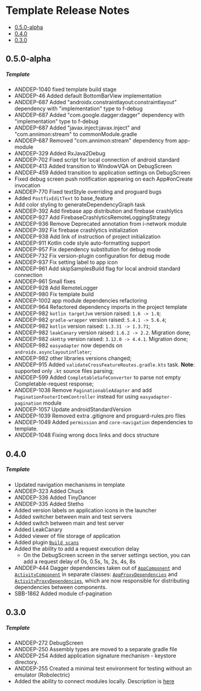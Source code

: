 # Template Release Notes

- [0.5.0-alpha](#050-alpha)
- [0.4.0](#040)
- [0.3.0](#030)

## 0.5.0-alpha
##### Template
* ANDDEP-1040 fixed template build stage
* ANDDEP-46 Added default BottomBarView implementation
* ANDDEP-687 Added "androidx.constraintlayout:constraintlayout" dependency with "implementation" type to f-debug
* ANDDEP-687 Added "com.google.dagger:dagger" dependency with "implementation" type to f-debug
* ANDDEP-687 Added "javax.inject:javax.inject" and "com.annimon:stream" to commonModule.gradle
* ANDDEP-687 Removed "com.annimon:stream" dependency from app-module
* ANDDEP-329 Added RxJava2Debug
* ANDDEP-702 Fixed script for local connection of android standard
* ANDDEP-413 Added transition to WindowVQA on DebugScreen
* ANDDEP-459 Added transition to application settings on DebugScreen
* Fixed debug screen push notification appearing on each App#onCreate invocation
* ANDDEP-770 Fixed textStyle overriding and proguard bugs
* Added `PostfixEditText` to base_feature
* Add color styling to generateDependencyGraph task
* ANDDEP-392 Add firebase app distribution and firebase crashlytics
* ANDDEP-927 Add FirebaseCrashlyticsRemoteLoggingStrategy
* ANDDEP-936 Remove Deprecated annotation from i-network module
* ANDDEP-392 Fix firebase crashlytics initialization
* ANDDEP-938 Add link of instruction of project initialization
* ANDDEP-911 Kotlin code style auto-formatting support
* ANDDEP-957 Fix dependency substitution for debug mode
* ANDDEP-732 Fix version-plugin configuration for debug mode
* ANDDEP-937 Fix setting label to app icon
* ANDDEP-961 Add skipSamplesBuild flag for local android standard connection
* ANDDEP-961 Small fixes
* ANDDEP-928 Add RemoteLogger
* ANDDEP-980 Fix template build
* ANDDEP-1002 app module dependencies refactoring
* ANDDEP-964 Refactored dependency imports in the project template
* ANDDEP-982 `kotlin targetJvm` version raised: `1.6 -> 1.8`;
* ANDDEP-982 `gradle-wrapper` version raised: `5.4.1 -> 5.6.4`;
* ANDDEP-982 `kotlin` version raised: `1.3.31 -> 1.3.71`;
* ANDDEP-982 `leakCanary` version raised: `1.6.2 -> 2.2`. Migration done;
* ANDDEP-982 `okHttp` version raised: `3.12.0 -> 4.4.1`. Migration done;
* ANDDEP-982 `easyadapter` now depends on `androidx.asynclayoutinflater`;
* ANDDEP-982 other libraries versions changed;
* ANDDEP-915 Added `validateCrossFeatureRoutes.gradle.kts` task. **Note**: supported only `.kt` source files parsing;
* ANDDEP-599 Added `CompletableSafeConverter` to parse not empty Completable-request response;
* ANDDEP-1038 Remove `PaginationableAdapter` and add
  `PaginationFooterItemController` instead for using
  `easyadapter-pagination` module
* ANDDEP-1057 Update androidStandardVersion
* ANDDEP-1039 Removed extra .gitignore and proguard-rules.pro files
* ANDDEP-1049 Added `permission` and `core-navigation` dependencies to template.
* ANDDEP-1048 Fixing wrong docs links and docs structure
## 0.4.0
##### Template
* Updated navigation mechanisms in template
* ANDDEP-323 Added Chuck
* ANDDEP-336 Added TinyDancer
* ANDDEP-335 Added Stetho
* Added version labels on application icons in the launcher
* Added switcher between main and test servers
* Added switch between main and test server
* Added LeakCanary
* Added viewer of file storage of application
* Added plugin [`Build scans`](https://guides.gradle.org/creating-build-scans/)
* Added the ability to add a request execution delay
  * On the DebugScreen screen in the server settings section, you can add a request delay of 0s, 0.5s, 1s, 2s, 4s, 8s
* ANDDEP-444 Dagger dependencies taken out of
  [`AppComponent`](base_feature/src/main/java/ru/surfstudio/standard/application/app/di/AppComponent.kt)
  and
  [`ActivityComponent`](base_feature/src/main/java/ru/surfstudio/standard/ui/activity/di/ActivityComponent.kt)
  in separate classes:
  [`AppProxyDependencies`](base_feature/src/main/java/ru/surfstudio/standard/application/app/di/AppProxyDependencies.kt)
  and
  [`ActivityProxyDependencies`](base_feature/src/main/java/ru/surfstudio/standard/ui/activity/di/ActivityProxyDependencies.kt),
  which are now responsible for distributing dependencies between
  components.
* SBB-1862 Added module cf-pagination

## 0.3.0
##### Template
* ANDDEP-272 DebugScreen
* ANDDEP-250 Assembly types are moved to a separate gradle file
* ANDDEP-254 Added application signature mechanism - keystore directory.
* ANDDEP-255 Created a minimal test environment for testing without an emulator (Robolectric)
* Added the ability to connect modules locally. Description is
  [here](android-standard/README.md)
